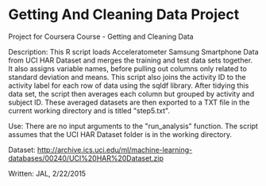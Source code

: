 # Getting And Cleaning Data Project
Project for Coursera Course - Getting and Cleaning Data


 Description:         This R script loads Acceleratometer Samsung Smartphone Data from UCI HAR Dataset
                      and merges the training and test data sets together. It also assigns variable
                      names, before pulling out columns only related to standard deviation and means.
                      This script also joins the activity ID to the activity label for each row of
                      data using the sqldf library. After tidying this data set, the script then 
                      averages each column but grouped by activity and subject ID. These averaged 
                      datasets are then exported to a TXT file in the current working directory and
                      is titled "step5.txt".

 Use:                 There are no input arguments to the "run_analysis" function.
                      The script assumes that the UCI HAR Dataset folder is in the
                      working directory.

Dataset:              http://archive.ics.uci.edu/ml/machine-learning-databases/00240/UCI%20HAR%20Dataset.zip

Written:             JAL, 2/22/2015

